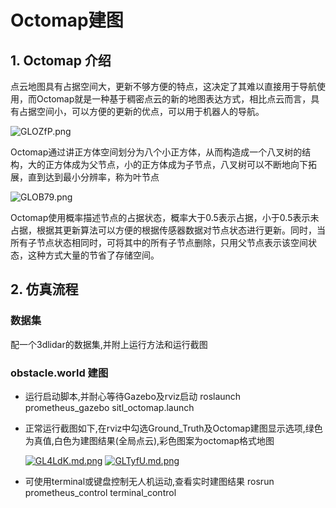 # Octomap建图

## 1. Octomap 介绍
点云地图具有占据空间大，更新不够方便的特点，这决定了其难以直接用于导航使用，而Octomap就是一种基于稠密点云的新的地图表达方式，相比点云而言，具有占据空间小，可以方便的更新的优点，可以用于机器人的导航。

![GLOZfP.png](https://s1.ax1x.com/2020/04/12/GLOZfP.png)

Octomap通过讲正方体空间划分为八个小正方体，从而构造成一个八叉树的结构，大的正方体成为父节点，小的正方体成为子节点，八叉树可以不断地向下拓展，直到达到最小分辨率，称为叶节点

![GLOB79.png](https://s1.ax1x.com/2020/04/12/GLOB79.png)

Octomap使用概率描述节点的占据状态，概率大于0.5表示占据，小于0.5表示未占据，根据其更新算法可以方便的根据传感器数据对节点状态进行更新。同时，当所有子节点状态相同时，可将其中的所有子节点删除，只用父节点表示该空间状态，这种方式大量的节省了存储空间。

## 2. 仿真流程

### 数据集

配一个3dlidar的数据集,并附上运行方法和运行截图

### obstacle.world 建图

- 运行启动脚本,并耐心等待Gazebo及rviz启动
    	roslaunch prometheus_gazebo sitl_octomap.launch
- 正常运行截图如下,在rviz中勾选Ground_Truth及Octomap建图显示选项,绿色为真值,白色为建图结果(全局点云),彩色图案为octomap格式地图

	[![GL4LdK.md.png](https://s1.ax1x.com/2020/04/12/GL4LdK.md.png)](https://imgchr.com/i/GL4LdK)
	[![GLTyfU.md.png](https://s1.ax1x.com/2020/04/12/GLTyfU.md.png)](https://imgchr.com/i/GLTyfU)
- 可使用terminal或键盘控制无人机运动,查看实时建图结果
		rosrun prometheus_control terminal_control





